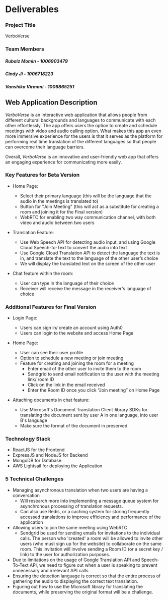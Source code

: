 # Deliverables

### Project Title 

VerboVerse

### Team Members

##### Rubaiz Momin - 1006903479
##### Cindy Ji - 1006718223
##### Vanshika Virmani - 1006865251

## Web Application Description

_VerboVerse_ is an interactive web application that allows people from different cultural backgrounds and languages to communicate with each other effortlessly. The app offers users the option to create and schedule meetings with video and audio calling option. What makes this app an even more immersive experience for the users is that it serves as the platform for performing real time translation of the different languages so that people can overcome their language barriers. 

Overall, _VerboVerse_ is an innovative and user-friendly web app that offers an engaging experience for communicating more easily.

### Key Features for Beta Version

- Home Page:
    - Select their primary language (this will be the language that the audio in the meetings is translated to)
    - Button for "Join Meeting" (this will act as a substitute for creating a room and joining it for the Final version)
    - WebRTC for enabling two way communication channel, with both video and audio between two users

- Translation Feature:
    - Use Web Speech API for detecting audio input, and using Google Cloud Speech-to-Text to convert the audio into text
    - Use Google Cloud Translation API to detect the language the text is in, and translate the text to the language of the other user’s choice
    - We will display the translated text on the screen of the other user

- Chat feature within the room:
    - User can type in the language of their choice
    - Receiver will receive the message in the receiver's language of choice
    
### Additional Features for Final Version

- Login Page:
    - Users can sign in/ create an account using Auth0
    - Users can login to the website and access Home Page

- Home Page:
    - User can see their user profile
    - Option to schedule a new meeting or join meeting
    - Feature for creating and joining the room for a meeting
        - Enter email of the other user to invite them to the room
        - Sendgrid to send email notification to the user with the meeting link/ room ID
        - Click on the link in the email received
        - Enter the Room ID once you click “Join meeting” on Home Page

- Attaching documents in chat feature:
    - Use Microsoft's Document Translation Client-library SDKs for translating the document sent by user A in one language, into user B's language
    - Make sure the format of the document in preserved

### Technology Stack

- ReactJS for the Frontend
- ExpressJS and NodeJS for Backend
- MongoDB for Database
- AWS Lightsail for deploying the Application

### 5 Technical Challenges

- Managing asynchronous translation when two users are having a conversation
    - Will research more into implementing a message queue system for asynchronous processing of translation requests.
    - Can also use Redis, or a caching system for storing frequently accessed translations to improve efficiency and performance of the application 
- Allowing users to join the same meeting using WebRTC
    - Sendgrid be used for sending emails for invitations to the individual calls. The person who 'created' a room will be allowed to invite other users (who must sign up for the website) to collaborate on the same room. This invitation will involve sending a Room ID (or a secret key / link) to the user for authorization purposes.
- Due to limitations on the usage of Google Translation API and Speech-To-Text API, we need to figure out when a user is speaking to prevent unnecessary and irrelevant API calls.
- Ensuring the detection language is correct so that the entire process of gathering the audio to displaying the correct text translation.
- Figuring out how to use the Microsoft library for translating the documents, while preserving the original format will be a challenge. 
